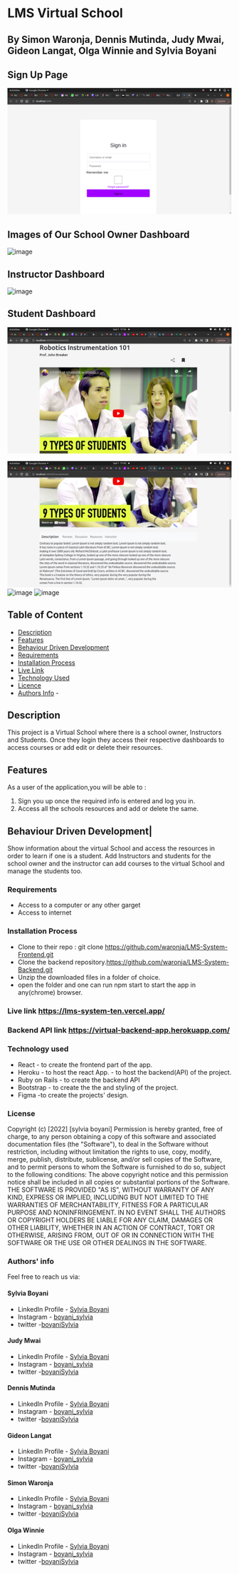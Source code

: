 # LMS Virtual School

## By Simon Waronja, Dennis Mutinda, Judy Mwai, Gideon Langat, Olga Winnie and Sylvia Boyani

## Sign Up Page

![image](./public/SCR.png)

## Images of Our School Owner Dashboard

![image](./public/images/Screenshot%20from%202022-07-31%2003-25-20.png)

## Instructor Dashboard

![image](./public/images/Screenshot%20from%202022-07-31%2003-25-25.png)

## Student Dashboard

![image](./public/scr1.png)
 
 ![image](./public/scr2.png)
 ![image](./public/images/Screenshot%20from%202022-07-31%2003-25-49.png)
 ![image](./public/images/Screenshot%20from%202022-07-31%2003-26-21.png)

## Table of Content

- [Description](#description)
- [Features](#features)
- [Behaviour Driven Development](#Behaviour-Driven-Development)
- [Requirements](#requirements)
- [Installation Process](#installation-Process)
- [Live Link](#Live-Link)
- [Technology  Used](#technology-Used)
- [Licence](#licence)
- [Authors Info](#Authors-Info) -

## Description

  <p>This project is a Virtual School where there is a school owner, Instructors and Students. Once they login they access their respective dashboards to access courses or add edit or delete their resources. 

## Features
As a user of the application,you will be able to :
1. Sign you up once the required info is entered and log you in. 
2. Access all the schools resources and add or delete the same.
  


## Behaviour Driven Development|

Show information about the virtual School and access the resources in order to learn if one is a student. Add Instructors and students for the school owner and the instructor can add courses to the virtual School and manage the students too.

### Requirements

- Access to  a computer or any other garget
- Access to internet

### Installation Process

- Clone to their repo : git clone <https://github.com/waronja/LMS-System-Frontend.git>
- Clone the backend repository.<https://github.com/waronja/LMS-System-Backend.git>
- Unzip the downloaded files in a folder of choice.
- open the folder and one can run npm start to start the app in any(chrome) browser.

### Live link <https://lms-system-ten.vercel.app/>

### Backend API link <https://virtual-backend-app.herokuapp.com/>


### Technology used

- React - to create the frontend part of the app.
- Heroku - to host the react App.
         - to host the backend(API) of the project.
- Ruby on Rails - to create the backend API
- Bootstrap - to create the the and styling of the project.
- Figma -to create the projects' design.
         

### License

 Copyright (c) [2022] [sylvia boyani]
Permission is hereby granted, free of charge, to any person obtaining a copy
of this software and associated documentation files (the "Software"), to deal
in the Software without restriction, including without limitation the rights
to use, copy, modify, merge, publish, distribute, sublicense, and/or sell
copies of the Software, and to permit persons to whom the Software is
furnished to do so, subject to the following conditions:
The above copyright notice and this permission notice shall be included in all
copies or substantial portions of the Software.
THE SOFTWARE IS PROVIDED "AS IS", WITHOUT WARRANTY OF ANY KIND, EXPRESS OR
IMPLIED, INCLUDING BUT NOT LIMITED TO THE WARRANTIES OF MERCHANTABILITY,
FITNESS FOR A PARTICULAR PURPOSE AND NONINFRINGEMENT. IN NO EVENT SHALL THE
AUTHORS OR COPYRIGHT HOLDERS BE LIABLE FOR ANY CLAIM, DAMAGES OR OTHER
LIABILITY, WHETHER IN AN ACTION OF CONTRACT, TORT OR OTHERWISE, ARISING FROM,
OUT OF OR IN CONNECTION WITH THE SOFTWARE OR THE USE OR OTHER DEALINGS IN THE
SOFTWARE.


### Authors' info

Feel free to reach us via:

#### Sylvia Boyani
- LinkedIn Profile - [Sylvia Boyani](https://www.linkedin.com/in/sylvia-boyani)
- Instagram - [boyani_sylvia](https://boyani_sylvia.intagram/)
- twitter -[boyaniSylvia](https://twitter.com/BoyaniSylvia)

#### Judy Mwai
- LinkedIn Profile - [Sylvia Boyani](https://www.linkedin.com/in/sylvia-boyani)
- Instagram - [boyani_sylvia](https://boyani_sylvia.intagram/)
- twitter -[boyaniSylvia](https://twitter.com/BoyaniSylvia)

#### Dennis Mutinda
- LinkedIn Profile - [Sylvia Boyani](https://www.linkedin.com/in/sylvia-boyani)
- Instagram - [boyani_sylvia](https://boyani_sylvia.intagram/)
- twitter -[boyaniSylvia](https://twitter.com/BoyaniSylvia)

#### Gideon Langat
- LinkedIn Profile - [Sylvia Boyani](https://www.linkedin.com/in/sylvia-boyani)
- Instagram - [boyani_sylvia](https://boyani_sylvia.intagram/)
- twitter -[boyaniSylvia](https://twitter.com/BoyaniSylvia)

#### Simon Waronja
- LinkedIn Profile - [Sylvia Boyani](https://www.linkedin.com/in/sylvia-boyani)
- Instagram - [boyani_sylvia](https://boyani_sylvia.intagram/)
- twitter -[boyaniSylvia](https://twitter.com/BoyaniSylvia)

#### Olga Winnie
- LinkedIn Profile - [Sylvia Boyani](https://www.linkedin.com/in/sylvia-boyani)
- Instagram - [boyani_sylvia](https://boyani_sylvia.intagram/)
- twitter -[boyaniSylvia](https://twitter.com/BoyaniSylvia)